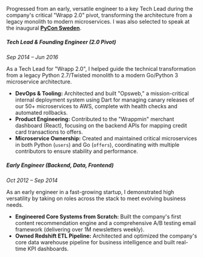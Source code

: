 Progressed from an early, versatile engineer to a key Tech Lead during the company's critical "Wrapp 2.0" pivot, transforming the architecture from a legacy monolith to modern microservices. I was also selected to speak at the inaugural **[PyCon Sweden](https://github.com/isaacbernat/pycrastinate)**.

##### Tech Lead & Founding Engineer (2.0 Pivot)

_Sep 2014 – Jun 2016_

As a Tech Lead for "Wrapp 2.0", I helped guide the technical transformation from a legacy Python 2.7/Twisted monolith to a modern Go/Python 3 microservice architecture.

- **DevOps & Tooling:** Architected and built "Opsweb," a mission-critical internal deployment system using Dart for managing canary releases of our 50+ microservices to AWS, complete with health checks and automated rollbacks.
- **Product Engineering:** Contributed to the "Wrappmin" merchant dashboard (React), focusing on the backend APIs for mapping credit card transactions to offers.
- **Microservice Ownership:** Created and maintained critical microservices in both Python (`users`) and Go (`offers`), coordinating with multiple contributors to ensure stability and performance.

##### Early Engineer (Backend, Data, Frontend)

_Oct 2012 – Sep 2014_

As an early engineer in a fast-growing startup, I demonstrated high versatility by taking on roles across the stack to meet evolving business needs.

- **Engineered Core Systems from Scratch:** Built the company's first content recommendation engine and a comprehensive A/B testing email framework (delivering over 1M newsletters weekly).
- **Owned Redshift ETL Pipeline:** Architected and optimized the company's core data warehouse pipeline for business intelligence and built real-time KPI dashboards.
